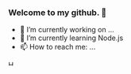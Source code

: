 ### Welcome to my github. 👋
- 🔭 I’m currently working on ...
- 🌱 I’m currently learning Node.js
- 📫 How to reach me: ...

<img src="https://www.flaticon.com/svg/vstatic/svg/1051/1051277.svg?token=exp=1619948578~hmac=a9f90b8876e352d215477b9863e97b7b" alt="HTML" style="width:10px;"/>

<!--
**radzikoska123/radzikoska123** is a ✨ _special_ ✨ repository because its `README.md` (this file) appears on your GitHub profile.

Here are some ideas to get you started:

- 🔭 I’m currently working on ...
- 🌱 I’m currently learning ...
- 👯 I’m looking to collaborate on ...
- 🤔 I’m looking for help with ...
- 💬 Ask me about ...
- 📫 How to reach me: ...
- 😄 Pronouns: ...
- ⚡ Fun fact: ...
-->
